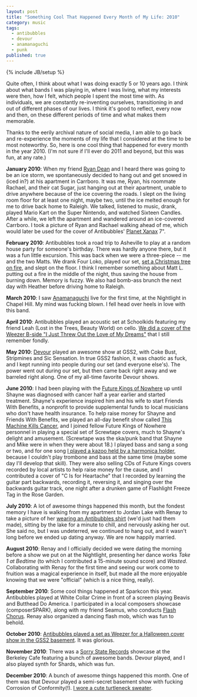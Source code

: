 ```yaml
---
layout: post
title: "Something Cool That Happened Every Month of My Life: 2010"
category: music
tags:
  - antibubbles
  - devour
  - anamanaguchi
  - punk
published: true
---
```


{% include JB/setup %}

Quite often, I think about what I was doing exactly 5 or 10 years ago. I think about what bands I was playing in, where I was living, what my interests were then, how I felt, which people I spent the most time with. As individuals, we are constantly re-inventing ourselves, transitioning in and out of different phases of our lives. I think it's good to reflect, every now and then, on these different periods of time and what makes them memorable.

Thanks to the eerily archival nature of social media, I am able to go back and re-experience the moments of my life that I considered at the time to be most noteworthy. So, here is one cool thing that happened for every month in the year 2010. (I'm not sure if I'll ever do 2011 and beyond, but this was fun, at any rate.)

**January 2010**: When my friend [Ryan Dean](https://www.reverbnation.com/ryanchristopherdean) and I heard there was going to be an ice storm, we spontaneously decided to hang out and get snowed in (iced in?) at his apartment in Carrboro. It was me, Ryan, his roommate Rachael, and their cat Sugar, just hanging out at their apartment, unable to drive anywhere because of the ice covering the roads. I slept on the living room floor for at least one night, maybe two, until the ice melted enough for me to drive back home to Raleigh. We talked, listened to music, drank, played Mario Kart on the Super Nintendo, and watched Sixteen Candles. After a while, we left the apartment and wandered around an ice-covered Carrboro. I took a picture of Ryan and Rachael walking ahead of me, which would later be used for the cover of Antibubbles' [Planet Xanax](https://antibubbles.bandcamp.com/album/planet-xanax-7) 7".

**February 2010**: Antibubbles took a road trip to Asheville to play at a random house party for someone's birthday. There was hardly anyone there, but it was a fun little excursion. This was back when we were a three-piece -- me and the two Matts. We drank Four Loko, played our set, [set a Christmas tree on fire](http://i.imgur.com/swCq9DU.jpg), and slept on the floor. I think I remember something about Matt L. putting out a fire in the middle of the night, thus saving the house from burning down. Memory is fuzzy. We also had bomb-ass brunch the next day with Heather before driving home to Raleigh.

**March 2010**: I saw [Anamanaguchi](https://www.youtube.com/watch?v=fOTQu0rhad4) live for the first time, at the Nightlight in Chapel Hill. My mind was fucking blown. I fell head over heels in love with this band.

**April 2010**: Antibubbles played an acoustic set at Schoolkids featuring my friend Leah (Lost in the Trees, Beauty World) on cello. [We did a cover of the Weezer B-side "I Just Threw Out the Love of My Dreams"](https://www.youtube.com/watch?v=DohUvglURXc) that I still remember fondly.

**May 2010**: [Devour](https://www.youtube.com/watch?v=T12UUVDOqxo) played an awesome show at GSS2, with Coke Bust, Stripmines and Sic Sensation. In true GSS2 fashion, it was chaotic as fuck, and I kept running into people during our set (and everyone else's). The power went out during our set, but then came back right away and we barreled right along. One of my all-time favorite Devour shows.

**June 2010**: I had been playing with the [Future Kings of Nowhere](https://www.youtube.com/watch?v=i6km1zzXrhs) up until Shayne was diagnosed with cancer half a year earlier and started treatment. Shayne's experience inspired him and his wife to start Friends With Benefits, a nonprofit to provide supplemental funds to local musicians who don't have health insurance. To help raise money for Shayne and Friends With Benefits, we played an all-day benefit show called [This Machine Kills Cancer](http://www.indyweek.com/indyweek/this-weekends-benefit-for-shayne-miel-epitomizes-the-triangles-musical-community/Content?oid=1483865), and I joined fellow Future Kings of Nowhere personnel in playing a special set of Screwtape covers, much to Shayne's delight and amusement. (Screwtape was the ska/punk band that Shayne and Mike were in when they were about 18.) I played bass and sang a song or two, and for one song [I played a kazoo held by a harmonica holder](http://i.imgur.com/HNt4SrK.jpg), because I couldn't play trombone and bass at the same time (maybe some day I'll develop that skill). They were also selling CDs of Future Kings covers recorded by local artists to help raise money for the cause, and I contributed a cover of "C Is for Heartache" that I recorded by learning the guitar part backwards, recording it, reversing it, and singing over the backwards guitar track, one night after a drunken game of Flashlight Freeze Tag in the Rose Garden.

**July 2010**: A lot of awesome things happened this month, but the fondest memory I have is walking from my apartment to Jordan Lake with Renay to take a picture of her [wearing an Antibubbles shirt](http://38.media.tumblr.com/5774f74a33b90dfea73bf0872d0291a5/tumblr_inline_myykl0NUav1qalvbk.jpg) (we'd just had them made), sitting by the lake for a minute to chill, and nervously asking her out. She said no, but I was undeterred, we continued to hang out, and it wasn't long before we ended up dating anyway. We are now happily married.

**August 2010**: Renay and I officially decided we were dating the morning before a show we put on at the Nightlight, presenting her dance works *Take 1 at Bedtime* (to which I contributed a 15-minute sound score) and *Wasted*. Collaborating with Renay for the first time and seeing our work come to fruition was a magical experience in itself, but made all the more enjoyable knowing that we were "official" (which is a nice thing, really).

**September 2010**: Some cool things happened at Sparkcon this year. Antibubbles played at White Collar Crime in front of a screen playing Beavis and Butthead Do America. I participated in a local composers showcase (composerSPARK), along with my friend Seamus, who conducts [Flash Chorus](http://flashchorus.org). Renay also organized a dancing flash mob, which was fun to behold.

**October 2010**: [Antibubbles played a set as Weezer for a Halloween cover show in the GSS2 basement](https://www.youtube.com/watch?v=gn5AXp1n6ns). It was glorious.

**November 2010**: There was a [Sorry State Records](http://sorrystaterecords.com) showcase at the Berkeley Cafe featuring a bunch of awesome bands. Devour played, and I also played synth for Shards, which was fun.

**December 2010**: A bunch of awesome things happened this month. One of them was that Devour played a semi-secret basement show with fucking Corrosion of Conformity(!). [I wore a cute turtleneck sweater](http://i.imgur.com/TcVc1Td.jpg).

